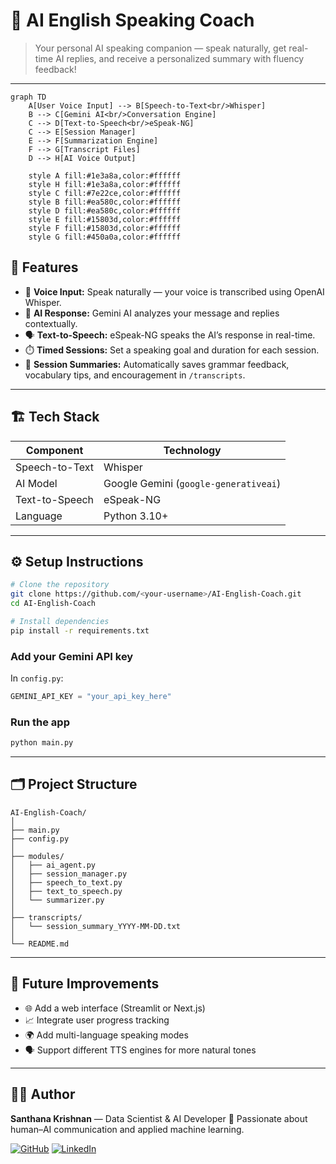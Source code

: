 
# 📘 AI English Speaking Coach

> Your personal AI speaking companion — speak naturally, get real-time AI replies, and receive a personalized summary with fluency feedback!

---

```mermaid
graph TD
    A[User Voice Input] --> B[Speech-to-Text<br/>Whisper]
    B --> C[Gemini AI<br/>Conversation Engine]
    C --> D[Text-to-Speech<br/>eSpeak-NG]
    C --> E[Session Manager]
    E --> F[Summarization Engine]
    F --> G[Transcript Files]
    D --> H[AI Voice Output]
    
    style A fill:#1e3a8a,color:#ffffff
    style H fill:#1e3a8a,color:#ffffff
    style C fill:#7e22ce,color:#ffffff
    style B fill:#ea580c,color:#ffffff
    style D fill:#ea580c,color:#ffffff
    style E fill:#15803d,color:#ffffff
    style F fill:#15803d,color:#ffffff
    style G fill:#450a0a,color:#ffffff
```

## 🚀 Features

- 🎤 **Voice Input:** Speak naturally — your voice is transcribed using OpenAI Whisper.  
- 🧠 **AI Response:** Gemini AI analyzes your message and replies contextually.  
- 🗣️ **Text-to-Speech:** eSpeak-NG speaks the AI’s response in real-time.  
- ⏱️ **Timed Sessions:** Set a speaking goal and duration for each session.  
- 📄 **Session Summaries:** Automatically saves grammar feedback, vocabulary tips, and encouragement in `/transcripts`.  

---

## 🏗️ Tech Stack

| Component | Technology |
|------------|-------------|
| Speech-to-Text | Whisper |
| AI Model | Google Gemini (`google-generativeai`) |
| Text-to-Speech | eSpeak-NG |
| Language | Python 3.10+ |

---

## ⚙️ Setup Instructions

```bash
# Clone the repository
git clone https://github.com/<your-username>/AI-English-Coach.git
cd AI-English-Coach

# Install dependencies
pip install -r requirements.txt
````

### Add your Gemini API key

In `config.py`:

```python
GEMINI_API_KEY = "your_api_key_here"
```

### Run the app

```bash
python main.py
```

---

## 🗂️ Project Structure

```
AI-English-Coach/
│
├── main.py
├── config.py
│
├── modules/
│   ├── ai_agent.py
│   ├── session_manager.py
│   ├── speech_to_text.py
│   ├── text_to_speech.py
│   └── summarizer.py
│
├── transcripts/
│   └── session_summary_YYYY-MM-DD.txt
│
└── README.md
```

---

## 🌟 Future Improvements

* 🌐 Add a web interface (Streamlit or Next.js)
* 📈 Integrate user progress tracking
* 🌍 Add multi-language speaking modes
* 🗣️ Support different TTS engines for more natural tones

---

## 🧑‍💻 Author

**Santhana Krishnan** — Data Scientist & AI Developer
🚀 Passionate about human–AI communication and applied machine learning.

[![GitHub](https://img.shields.io/badge/GitHub-@SanthanaKrishnan-black?logo=github)](https://github.com/Santhanakrishnan2004/)
[![LinkedIn](https://img.shields.io/badge/LinkedIn-Connect-blue?logo=linkedin)](https://www.linkedin.com/in/santhanakrishnan-v/)


